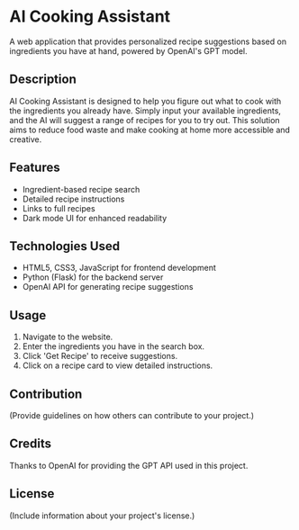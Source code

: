 # AI Cooking Assistant

A web application that provides personalized recipe suggestions based on ingredients you have at hand, powered by OpenAI's GPT model.

## Description

AI Cooking Assistant is designed to help you figure out what to cook with the ingredients you already have. Simply input your available ingredients, and the AI will suggest a range of recipes for you to try out. This solution aims to reduce food waste and make cooking at home more accessible and creative.

## Features

- Ingredient-based recipe search
- Detailed recipe instructions
- Links to full recipes
- Dark mode UI for enhanced readability

## Technologies Used

- HTML5, CSS3, JavaScript for frontend development
- Python (Flask) for the backend server
- OpenAI API for generating recipe suggestions

## Usage

1. Navigate to the website.
2. Enter the ingredients you have in the search box.
3. Click 'Get Recipe' to receive suggestions.
4. Click on a recipe card to view detailed instructions.

## Contribution

(Provide guidelines on how others can contribute to your project.)

## Credits

Thanks to OpenAI for providing the GPT API used in this project.

## License

(Include information about your project's license.)
